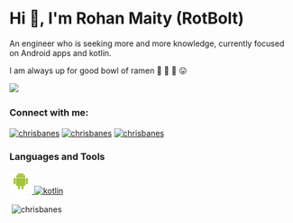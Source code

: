 # Hi 👋, I'm Rohan Maity (RotBolt)
An engineer who is seeking more and more knowledge, currently focused on Android apps and kotlin.

I am always up for good bowl of ramen :ramen: :ramen: :ramen: :stuck_out_tongue:

![](https://github-profile-trophy.vercel.app/?username=rotbolt)

### Connect with me:

<p align="left">
<a href="https://twitter.com/rotbolt" target="blank"><img align="center" src="https://cdn.jsdelivr.net/npm/simple-icons@3.0.1/icons/twitter.svg" alt="chrisbanes" height="30" width="40" /></a>
<a href="https://linkedin.com/in/rotbolt" target="blank"><img align="center" src="https://cdn.jsdelivr.net/npm/simple-icons@3.0.1/icons/linkedin.svg" alt="chrisbanes" height="30" width="40" /></a>
<a href="https://medium.com/rotbolt" target="blank"><img align="center" src="https://cdn.jsdelivr.net/npm/simple-icons@3.0.1/icons/medium.svg" alt="chrisbanes" height="30" width="40" /></a>
</p>

### Languages and Tools
<p align="left"> <a href="https://developer.android.com" target="_blank"> <img src="https://raw.githubusercontent.com/devicons/devicon/master/icons/android/android-original-wordmark.svg" alt="android" width="40" height="40"/> </a> <a href="https://kotlinlang.org" target="_blank"> <img src="https://www.vectorlogo.zone/logos/kotlinlang/kotlinlang-icon.svg" alt="kotlin" width="40" height="40"/> </a> </p>

<p>&nbsp;<img align="center" src="https://github-readme-stats.vercel.app/api?username=chrisbanes&show_icons=true&locale=en" alt="chrisbanes" /></p>
